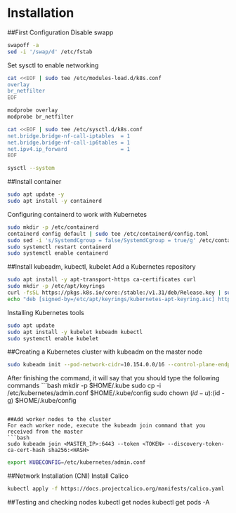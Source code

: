 # Installation
##First Configuration
Disable swapp
```bash
swapoff -a
sed -i '/swap/d' /etc/fstab
```
Set sysctl to enable networking
```bash
cat <<EOF | sudo tee /etc/modules-load.d/k8s.conf
overlay
br_netfilter
EOF

modprobe overlay
modprobe br_netfilter

cat <<EOF | sudo tee /etc/sysctl.d/k8s.conf
net.bridge.bridge-nf-call-iptables  = 1
net.bridge.bridge-nf-call-ip6tables = 1
net.ipv4.ip_forward                 = 1
EOF

sysctl --system
```

##Install container 
```bash
sudo apt update -y
sudo apt install -y containerd
```
Configuring containerd to work with Kubernetes
```bash
sudo mkdir -p /etc/containerd
containerd config default | sudo tee /etc/containerd/config.toml
sudo sed -i 's/SystemdCgroup = false/SystemdCgroup = true/g' /etc/containerd/config.toml
sudo systemctl restart containerd
sudo systemctl enable containerd
```

##Install kubeadm, kubectl, kubelet
Add a Kubernetes repository
```bash
sudo apt install -y apt-transport-https ca-certificates curl
sudo mkdir -p /etc/apt/keyrings
curl -fsSL https://pkgs.k8s.io/core:/stable:/v1.31/deb/Release.key | sudo tee /etc/apt/keyrings/kubernetes-apt-keyring.asc
echo "deb [signed-by=/etc/apt/keyrings/kubernetes-apt-keyring.asc] https://pkgs.k8s.io/core:/stable:/v1.31/deb/ /" | sudo tee /etc/apt/sources.list.d/kubernetes.list
```
Installing Kubernetes tools
```bash
sudo apt update
sudo apt install -y kubelet kubeadm kubectl
sudo systemctl enable kubelet
```

##Creating a Kubernetes cluster with kubeadm
on the master node
```bash
sudo kubeadm init --pod-network-cidr=10.154.0.0/16 --control-plane-endpoint=$(hostname -I | awk '{print $1}') --upload-certs
```
After finishing the command, it will say that you should type the following commands
‍‍‍‍‍```bash
mkdir -p $HOME/.kube
sudo cp -i /etc/kubernetes/admin.conf $HOME/.kube/config
sudo chown $(id -u):$(id -g) $HOME/.kube/config
```

##Add worker nodes to the cluster
For each worker node, execute the kubeadm join command that you received from the master
```bash
sudo kubeadm join <MASTER_IP>:6443 --token <TOKEN> --discovery-token-ca-cert-hash sha256:<HASH>
```
```bash
export KUBECONFIG=/etc/kubernetes/admin.conf
```

##Network Installation (CNI)
Install Calico
```bash
kubectl apply -f https://docs.projectcalico.org/manifests/calico.yaml
```

##Testing and checking nodes
kubectl get nodes
kubectl get pods -A
